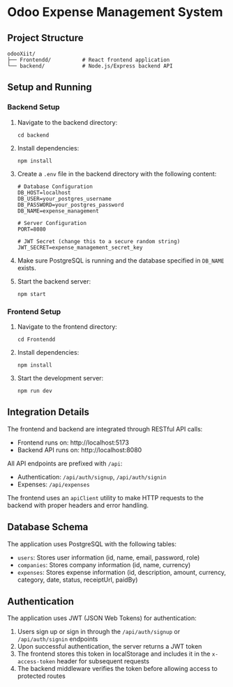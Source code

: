 # Odoo Expense Management System

## Project Structure
```
odooXiit/
├── Frontendd/          # React frontend application
└── backend/            # Node.js/Express backend API
```

## Setup and Running

### Backend Setup
1. Navigate to the backend directory:
   ```
   cd backend
   ```

2. Install dependencies:
   ```
   npm install
   ```

3. Create a `.env` file in the backend directory with the following content:
   ```
   # Database Configuration
   DB_HOST=localhost
   DB_USER=your_postgres_username
   DB_PASSWORD=your_postgres_password
   DB_NAME=expense_management

   # Server Configuration
   PORT=8080

   # JWT Secret (change this to a secure random string)
   JWT_SECRET=expense_management_secret_key
   ```

4. Make sure PostgreSQL is running and the database specified in `DB_NAME` exists.

5. Start the backend server:
   ```
   npm start
   ```

### Frontend Setup
1. Navigate to the frontend directory:
   ```
   cd Frontendd
   ```

2. Install dependencies:
   ```
   npm install
   ```

3. Start the development server:
   ```
   npm run dev
   ```

## Integration Details

The frontend and backend are integrated through RESTful API calls:

- Frontend runs on: http://localhost:5173
- Backend API runs on: http://localhost:8080

All API endpoints are prefixed with `/api`:
- Authentication: `/api/auth/signup`, `/api/auth/signin`
- Expenses: `/api/expenses`

The frontend uses an `apiClient` utility to make HTTP requests to the backend with proper headers and error handling.

## Database Schema

The application uses PostgreSQL with the following tables:
- `users`: Stores user information (id, name, email, password, role)
- `companies`: Stores company information (id, name, currency)
- `expenses`: Stores expense information (id, description, amount, currency, category, date, status, receiptUrl, paidBy)

## Authentication

The application uses JWT (JSON Web Tokens) for authentication:
1. Users sign up or sign in through the `/api/auth/signup` or `/api/auth/signin` endpoints
2. Upon successful authentication, the server returns a JWT token
3. The frontend stores this token in localStorage and includes it in the `x-access-token` header for subsequent requests
4. The backend middleware verifies the token before allowing access to protected routes